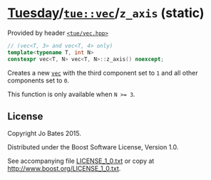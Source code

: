 [Tuesday](../../../README.md)/[`tue::vec`](../../headers/vec.md)/`z_axis` (static)
==================================================================================
Provided by header [`<tue/vec.hpp>`](../../headers/vec.md)

```c++
// (vec<T, 3> and vec<T, 4> only)
template<typename T, int N>
constexpr vec<T, N> vec<T, N>::z_axis() noexcept;
```

Creates a new [`vec`](../../headers/vec.md) with the third component set to `1`
and all other components set to `0`.

This function is only available when `N >= 3`.

License
-------
Copyright Jo Bates 2015.

Distributed under the Boost Software License, Version 1.0.

See accompanying file [LICENSE_1_0.txt](../../../LICENSE_1_0.txt) or copy at
http://www.boost.org/LICENSE_1_0.txt.
